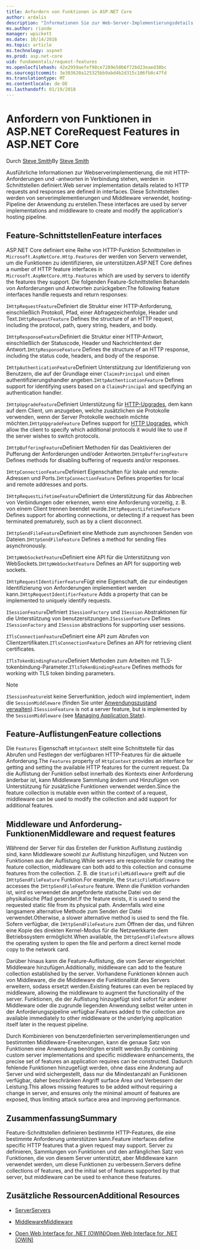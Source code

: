 ```yaml
---
title: Anfordern von Funktionen in ASP.NET Core
author: ardalis
description: "Informationen Sie zur Web-Server-Implementierungsdetails, die im Zusammenhang mit HTTP-Anforderungen und Antworten, die in Schnittstellen für ASP.NET Core definiert sind."
ms.author: riande
manager: wpickett
ms.date: 10/14/2016
ms.topic: article
ms.technology: aspnet
ms.prod: asp.net-core
uid: fundamentals/request-features
ms.openlocfilehash: 42e2959aefef98ce7289e50b6f72bd23eaed38bc
ms.sourcegitcommit: 3e303620a125325bb9abd4b2d315c106fb8c47fd
ms.translationtype: MT
ms.contentlocale: de-DE
ms.lasthandoff: 01/19/2018
---
```

# <a name="request-features-in-aspnet-core"></a><span data-ttu-id="78530-103">Anfordern von Funktionen in ASP.NET Core</span><span class="sxs-lookup"><span data-stu-id="78530-103">Request Features in ASP.NET Core</span></span>

<span data-ttu-id="78530-104">Durch [Steve Smith](https://ardalis.com/)</span><span class="sxs-lookup"><span data-stu-id="78530-104">By [Steve Smith](https://ardalis.com/)</span></span>

<span data-ttu-id="78530-105">Ausführliche Informationen zur Webserverimplementierung, die mit HTTP-Anforderungen und -antworten in Verbindung stehen, werden in Schnittstellen definiert.</span><span class="sxs-lookup"><span data-stu-id="78530-105">Web server implementation details related to HTTP requests and responses are defined in interfaces.</span></span> <span data-ttu-id="78530-106">Diese Schnittstellen werden von serverimplementierungen und Middleware verwendet, hosting-Pipeline der Anwendung zu erstellen.</span><span class="sxs-lookup"><span data-stu-id="78530-106">These interfaces are used by server implementations and middleware to create and modify the application's hosting pipeline.</span></span>

## <a name="feature-interfaces"></a><span data-ttu-id="78530-107">Feature-Schnittstellen</span><span class="sxs-lookup"><span data-stu-id="78530-107">Feature interfaces</span></span>

<span data-ttu-id="78530-108">ASP.NET Core definiert eine Reihe von HTTP-Funktion Schnittstellen in `Microsoft.AspNetCore.Http.Features` der werden von Servern verwendet, um die Funktionen zu identifizieren, sie unterstützen.</span><span class="sxs-lookup"><span data-stu-id="78530-108">ASP.NET Core defines a number of HTTP feature interfaces in `Microsoft.AspNetCore.Http.Features` which are used by servers to identify the features they support.</span></span> <span data-ttu-id="78530-109">Die folgenden Feature-Schnittstellen Behandeln von Anforderungen und Antworten zurückgeben:</span><span class="sxs-lookup"><span data-stu-id="78530-109">The following feature interfaces handle requests and return responses:</span></span>

<span data-ttu-id="78530-110">`IHttpRequestFeature`Definiert die Struktur einer HTTP-Anforderung, einschließlich Protokoll, Pfad, einer Abfragezeichenfolge, Header und Text.</span><span class="sxs-lookup"><span data-stu-id="78530-110">`IHttpRequestFeature` Defines the structure of an HTTP request, including the protocol, path, query string, headers, and body.</span></span>

<span data-ttu-id="78530-111">`IHttpResponseFeature`Definiert die Struktur einer HTTP-Antwort, einschließlich der Statuscode, Header und Nachrichtentext der Antwort.</span><span class="sxs-lookup"><span data-stu-id="78530-111">`IHttpResponseFeature` Defines the structure of an HTTP response, including the status code, headers, and body of the response.</span></span>

<span data-ttu-id="78530-112">`IHttpAuthenticationFeature`Definiert Unterstützung zur Identifizierung von Benutzern, die auf der Grundlage einer `ClaimsPrincipal` und einen authentifizierungshandler angeben.</span><span class="sxs-lookup"><span data-stu-id="78530-112">`IHttpAuthenticationFeature` Defines support for identifying users based on a `ClaimsPrincipal` and specifying an authentication handler.</span></span>

<span data-ttu-id="78530-113">`IHttpUpgradeFeature`Definiert Unterstützung für [HTTP-Upgrades](https://tools.ietf.org/html/rfc2616.html#section-14.42), dem kann auf dem Client, um anzugeben, welche zusätzlichen sie Protokolle verwenden, wenn der Server Protokolle wechseln möchte möchten.</span><span class="sxs-lookup"><span data-stu-id="78530-113">`IHttpUpgradeFeature` Defines support for [HTTP Upgrades](https://tools.ietf.org/html/rfc2616.html#section-14.42), which allow the client to specify which additional protocols it would like to use if the server wishes to switch protocols.</span></span>

<span data-ttu-id="78530-114">`IHttpBufferingFeature`Definiert Methoden für das Deaktivieren der Pufferung der Anforderungen und/oder Antworten.</span><span class="sxs-lookup"><span data-stu-id="78530-114">`IHttpBufferingFeature` Defines methods for disabling buffering of requests and/or responses.</span></span>

<span data-ttu-id="78530-115">`IHttpConnectionFeature`Definiert Eigenschaften für lokale und remote-Adressen und Ports.</span><span class="sxs-lookup"><span data-stu-id="78530-115">`IHttpConnectionFeature` Defines properties for local and remote addresses and ports.</span></span>

<span data-ttu-id="78530-116">`IHttpRequestLifetimeFeature`Definiert die Unterstützung für das Abbrechen von Verbindungen oder erkennen, wenn eine Anforderung vorzeitig, z. B. von einem Client trennen beendet wurde.</span><span class="sxs-lookup"><span data-stu-id="78530-116">`IHttpRequestLifetimeFeature` Defines support for aborting connections, or detecting if a request has been terminated prematurely, such as by a client disconnect.</span></span>

<span data-ttu-id="78530-117">`IHttpSendFileFeature`Definiert eine Methode zum asynchronen Senden von Dateien.</span><span class="sxs-lookup"><span data-stu-id="78530-117">`IHttpSendFileFeature` Defines a method for sending files asynchronously.</span></span>

<span data-ttu-id="78530-118">`IHttpWebSocketFeature`Definiert eine API für die Unterstützung von WebSockets.</span><span class="sxs-lookup"><span data-stu-id="78530-118">`IHttpWebSocketFeature` Defines an API for supporting web sockets.</span></span>

<span data-ttu-id="78530-119">`IHttpRequestIdentifierFeature`Fügt eine Eigenschaft, die zur eindeutigen Identifizierung von Anforderungen implementiert werden kann.</span><span class="sxs-lookup"><span data-stu-id="78530-119">`IHttpRequestIdentifierFeature` Adds a property that can be implemented to uniquely identify requests.</span></span>

<span data-ttu-id="78530-120">`ISessionFeature`Definiert `ISessionFactory` und `ISession` Abstraktionen für die Unterstützung von benutzersitzungen.</span><span class="sxs-lookup"><span data-stu-id="78530-120">`ISessionFeature` Defines `ISessionFactory` and `ISession` abstractions for supporting user sessions.</span></span>

<span data-ttu-id="78530-121">`ITlsConnectionFeature`Definiert eine API zum Abrufen von Clientzertifikaten.</span><span class="sxs-lookup"><span data-stu-id="78530-121">`ITlsConnectionFeature` Defines an API for retrieving client certificates.</span></span>

<span data-ttu-id="78530-122">`ITlsTokenBindingFeature`Definiert Methoden zum Arbeiten mit TLS-tokenbindung-Parameter.</span><span class="sxs-lookup"><span data-stu-id="78530-122">`ITlsTokenBindingFeature` Defines methods for working with TLS token binding parameters.</span></span>

> [!NOTE]
> <span data-ttu-id="78530-123">`ISessionFeature`ist keine Serverfunktion, jedoch wird implementiert, indem die `SessionMiddleware` (finden Sie unter [Anwendungszustand verwalten](app-state.md)).</span><span class="sxs-lookup"><span data-stu-id="78530-123">`ISessionFeature` is not a server feature, but is implemented by the `SessionMiddleware` (see [Managing Application State](app-state.md)).</span></span>

## <a name="feature-collections"></a><span data-ttu-id="78530-124">Feature-Auflistungen</span><span class="sxs-lookup"><span data-stu-id="78530-124">Feature collections</span></span>

<span data-ttu-id="78530-125">Die `Features` Eigenschaft `HttpContext` stellt eine Schnittstelle für das Abrufen und Festlegen der verfügbaren HTTP-Features für die aktuelle Anforderung.</span><span class="sxs-lookup"><span data-stu-id="78530-125">The `Features` property of `HttpContext` provides an interface for getting and setting the available HTTP features for the current request.</span></span> <span data-ttu-id="78530-126">Da die Auflistung der Funktion selbst innerhalb des Kontexts einer Anforderung änderbar ist, kann Middleware Sammlung ändern und Hinzufügen von Unterstützung für zusätzliche Funktionen verwendet werden.</span><span class="sxs-lookup"><span data-stu-id="78530-126">Since the feature collection is mutable even within the context of a request, middleware can be used to modify the collection and add support for additional features.</span></span>

## <a name="middleware-and-request-features"></a><span data-ttu-id="78530-127">Middleware und Anforderung-Funktionen</span><span class="sxs-lookup"><span data-stu-id="78530-127">Middleware and request features</span></span>

<span data-ttu-id="78530-128">Während der Server für das Erstellen der Funktion Auflistung zuständig sind, kann Middleware sowohl zur Auflistung hinzufügen, und Nutzen von Funktionen aus der Auflistung.</span><span class="sxs-lookup"><span data-stu-id="78530-128">While servers are responsible for creating the feature collection, middleware can both add to this collection and consume features from the collection.</span></span> <span data-ttu-id="78530-129">Z. B. die `StaticFileMiddleware` greift auf die `IHttpSendFileFeature` Funktion.</span><span class="sxs-lookup"><span data-stu-id="78530-129">For example, the `StaticFileMiddleware` accesses the `IHttpSendFileFeature` feature.</span></span> <span data-ttu-id="78530-130">Wenn die Funktion vorhanden ist, wird es verwendet die angeforderte statische Datei von der physikalische Pfad gesendet.</span><span class="sxs-lookup"><span data-stu-id="78530-130">If the feature exists, it is used to send the requested static file from its physical path.</span></span> <span data-ttu-id="78530-131">Andernfalls wird eine langsamere alternative Methode zum Senden der Datei verwendet.</span><span class="sxs-lookup"><span data-stu-id="78530-131">Otherwise, a slower alternative method is used to send the file.</span></span> <span data-ttu-id="78530-132">Sofern verfügbar, die `IHttpSendFileFeature` zum Öffnen der das, und führen eine Kopie des direkten Kernel-Modus für die Netzwerkkarte dem Betriebssystem ermöglicht.</span><span class="sxs-lookup"><span data-stu-id="78530-132">When available, the `IHttpSendFileFeature` allows the operating system to open the file and perform a direct kernel mode copy to the network card.</span></span>

<span data-ttu-id="78530-133">Darüber hinaus kann die Feature-Auflistung, die vom Server eingerichtet Middleware hinzufügen.</span><span class="sxs-lookup"><span data-stu-id="78530-133">Additionally, middleware can add to the feature collection established by the server.</span></span> <span data-ttu-id="78530-134">Vorhandene Funktionen können auch von Middleware, die die Middleware die Funktionalität des Servers erweitern, sodass ersetzt werden.</span><span class="sxs-lookup"><span data-stu-id="78530-134">Existing features can even be replaced by middleware, allowing the middleware to augment the functionality of the server.</span></span> <span data-ttu-id="78530-135">Funktionen, die der Auflistung hinzugefügt sind sofort für anderer Middleware oder die zugrunde liegenden Anwendung selbst weiter unten in der Anforderungspipeline verfügbar.</span><span class="sxs-lookup"><span data-stu-id="78530-135">Features added to the collection are available immediately to other middleware or the underlying application itself later in the request pipeline.</span></span>

<span data-ttu-id="78530-136">Durch Kombinieren von benutzerdefinierten serverimplementierungen und bestimmten Middleware-Erweiterungen, kann die genaue Satz von Funktionen eine Anwendung benötigten erstellt werden.</span><span class="sxs-lookup"><span data-stu-id="78530-136">By combining custom server implementations and specific middleware enhancements, the precise set of features an application requires can be constructed.</span></span> <span data-ttu-id="78530-137">Dadurch fehlende Funktionen hinzugefügt werden, ohne dass eine Änderung auf Server und wird sichergestellt, dass nur die Mindestanzahl an Funktionen verfügbar, daher beschränken Angriff surface Area und Verbessern der Leistung.</span><span class="sxs-lookup"><span data-stu-id="78530-137">This allows missing features to be added without requiring a change in server, and ensures only the minimal amount of features are exposed, thus limiting attack surface area and improving performance.</span></span>

## <a name="summary"></a><span data-ttu-id="78530-138">Zusammenfassung</span><span class="sxs-lookup"><span data-stu-id="78530-138">Summary</span></span>

<span data-ttu-id="78530-139">Feature-Schnittstellen definieren bestimmte HTTP-Features, die eine bestimmte Anforderung unterstützen kann.</span><span class="sxs-lookup"><span data-stu-id="78530-139">Feature interfaces define specific HTTP features that a given request may support.</span></span> <span data-ttu-id="78530-140">Server zu definieren, Sammlungen von Funktionen und den anfänglichen Satz von Funktionen, die von diesem Server unterstützt, aber Middleware kann verwendet werden, um diese Funktionen zu verbessern.</span><span class="sxs-lookup"><span data-stu-id="78530-140">Servers define collections of features, and the initial set of features supported by that server, but middleware can be used to enhance these features.</span></span>

## <a name="additional-resources"></a><span data-ttu-id="78530-141">Zusätzliche Ressourcen</span><span class="sxs-lookup"><span data-stu-id="78530-141">Additional Resources</span></span>

* [<span data-ttu-id="78530-142">Server</span><span class="sxs-lookup"><span data-stu-id="78530-142">Servers</span></span>](servers/index.md)

* [<span data-ttu-id="78530-143">Middleware</span><span class="sxs-lookup"><span data-stu-id="78530-143">Middleware</span></span>](middleware.md)

* [<span data-ttu-id="78530-144">Open Web Interface for .NET (OWIN)</span><span class="sxs-lookup"><span data-stu-id="78530-144">Open Web Interface for .NET (OWIN)</span></span>](owin.md)
